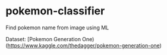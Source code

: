 # pokemon-classifier
Find pokemon name from image using ML

Dataset: [Pokemon Generation One)(https://www.kaggle.com/thedagger/pokemon-generation-one)
